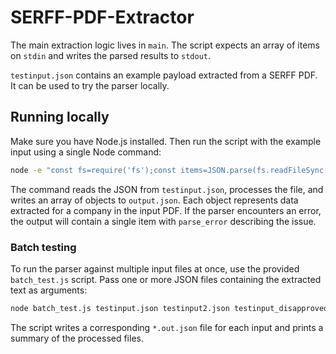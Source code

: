 # SERFF-PDF-Extractor

The main extraction logic lives in `main`. The script expects an array of items on
`stdin` and writes the parsed results to `stdout`.

`testinput.json` contains an example payload extracted from a SERFF PDF. It can
be used to try the parser locally.

## Running locally

Make sure you have Node.js installed. Then run the script with the example
input using a single Node command:

```bash
node -e "const fs=require('fs');const items=JSON.parse(fs.readFileSync('testinput.json','utf8')).map(o=>({json:o}));const script=fs.readFileSync('./main','utf8');const run=new Function('items',script);console.log(JSON.stringify(run(items),null,2));" > output.json
```

The command reads the JSON from `testinput.json`, processes the file, and writes
an array of objects to `output.json`. Each object represents data extracted for
a company in the input PDF. If the parser encounters an error, the output will
contain a single item with `parse_error` describing the issue.

### Batch testing

To run the parser against multiple input files at once, use the provided
`batch_test.js` script. Pass one or more JSON files containing the extracted
text as arguments:

```bash
node batch_test.js testinput.json testinput2.json testinput_disapproved.json
```

The script writes a corresponding `*.out.json` file for each input and prints a
summary of the processed files.
